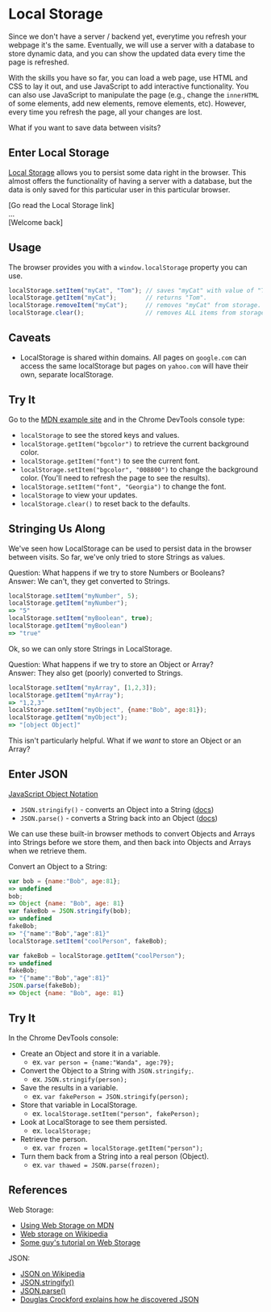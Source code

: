 Local Storage
=============

Since we don't have a server / backend yet, everytime you refresh your
webpage it's the same. Eventually, we will use a server with a
database to store dynamic data, and you can show the updated data
every time the page is refreshed.

With the skills you have so far, you can load a web page, use HTML and
CSS to lay it out, and use JavaScript to add interactive
functionality. You can also use JavaScript to manipulate the page
(e.g., change the `innerHTML` of some elements, add new elements,
remove elements, etc). However, every time you refresh the page, all
your changes are lost.

What if you want to save data between visits?

Enter Local Storage
-------------------

[Local Storage](https://developer.mozilla.org/en-US/docs/Web/API/Web_Storage_API/Using_the_Web_Storage_API)
allows you to persist some data right in the browser. This almost
offers the functionality of having a server with a database, but the
data is only saved for this particular user in this particular
browser.

[Go read the Local Storage link]  
...  
[Welcome back]  

Usage
-----

The browser provides you with a `window.localStorage` property you can
use.

```javascript
localStorage.setItem("myCat", "Tom"); // saves "myCat" with value of "Tom".
localStorage.getItem("myCat");        // returns "Tom".
localStorage.removeItem("myCat");     // removes "myCat" from storage.
localStorage.clear();                 // removes ALL items from storage.
```

Caveats
-------

* LocalStorage is shared within domains. All pages on `google.com` can
  access the same localStorage but pages on `yahoo.com` will have
  their own, separate localStorage.

Try It
------

Go to the [MDN example site](http://mdn.github.io/web-storage-demo/)
and in the Chrome DevTools console type:

* `localStorage` to see the stored keys and values.
* `localStorage.getItem("bgcolor")` to retrieve the current background
  color.
* `localStorage.getItem("font")` to see the current font.
* `localStorage.setItem("bgcolor", "008800")` to change the background
  color. (You'll need to refresh the page to see the results).
* `localStorage.setItem("font", "Georgia")` to change the font.
* `localStorage` to view your updates.
* `localStorage.clear()` to reset back to the defaults.

Stringing Us Along
------------------

We've seen how LocalStorage can be used to persist data in the browser
between visits. So far, we've only tried to store Strings as
values.

Question: What happens if we try to store Numbers or Booleans?  
Answer: We can't, they get converted to Strings.

```javascript
localStorage.setItem("myNumber", 5);
localStorage.getItem("myNumber");
=> "5"
localStorage.setItem("myBoolean", true);
localStorage.getItem("myBoolean")
=> "true"
```

Ok, so we can only store Strings in LocalStorage.

Question: What happens if we try to store an Object or Array?  
Answer: They also get (poorly) converted to Strings.

```javascript
localStorage.setItem("myArray", [1,2,3]);
localStorage.getItem("myArray");
=> "1,2,3"
localStorage.setItem("myObject", {name:"Bob", age:81});
localStorage.getItem("myObject");
=> "[object Object]"
```

This isn't particularly helpful.  What if we _want_ to store an Object
or an Array?

Enter JSON
----------

[JavaScript Object Notation](http://en.wikipedia.org/wiki/JSON)

* `JSON.stringify()` - converts an Object into a String ([docs](https://developer.mozilla.org/en-US/docs/Web/JavaScript/Reference/Global_Objects/JSON/stringify))
* `JSON.parse()` - converts a String back into an Object ([docs](https://developer.mozilla.org/en-US/docs/Web/JavaScript/Reference/Global_Objects/JSON/parse))

We can use these built-in browser methods to convert Objects and
Arrays into Strings before we store them, and then back into Objects
and Arrays when we retrieve them.

Convert an Object to a String:

```javascript
var bob = {name:"Bob", age:81};
=> undefined
bob;
=> Object {name: "Bob", age: 81}
var fakeBob = JSON.stringify(bob);
=> undefined
fakeBob;
=> "{"name":"Bob","age":81}"
localStorage.setItem("coolPerson", fakeBob);
```

```javascript
var fakeBob = localStorage.getItem("coolPerson");
=> undefined
fakeBob;
=> "{"name":"Bob","age":81}"
JSON.parse(fakeBob);
=> Object {name: "Bob", age: 81}
```

Try It
------

In the Chrome DevTools console:

* Create an Object and store it in a variable.
    * ex. `var person = {name:"Wanda", age:79};`
* Convert the Object to a String with `JSON.stringify;`.
    * ex. `JSON.stringify(person);`
* Save the results in a variable.
    * ex. `var fakePerson = JSON.stringify(person);`
* Store that variable in LocalStorage.
    * ex. `localStorage.setItem("person", fakePerson);`
* Look at LocalStorage to see them persisted.
    * ex. `localStorage;`
* Retrieve the person.
    * ex. `var frozen = localStorage.getItem("person");`
* Turn them back from a String into a real person (Object).
    * ex. `var thawed = JSON.parse(frozen);`

References
----------

Web Storage:

* [Using Web Storage on MDN](https://developer.mozilla.org/en-US/docs/Web/API/Web_Storage_API/Using_the_Web_Storage_API)
* [Web storage on Wikipedia](http://en.wikipedia.org/wiki/Web_storage)
* [Some guy's tutorial on Web Storage](http://tutorials.jenkov.com/html5/local-storage.html)

JSON:

* [JSON on Wikipedia](http://en.wikipedia.org/wiki/JSON)
* [JSON.stringify()](https://developer.mozilla.org/en-US/docs/Web/JavaScript/Reference/Global_Objects/JSON/stringify)
* [JSON.parse()](https://developer.mozilla.org/en-US/docs/Web/JavaScript/Reference/Global_Objects/JSON/parse)
* [Douglas Crockford explains how he discovered JSON](https://www.youtube.com/watch?v=-C-JoyNuQJs)

